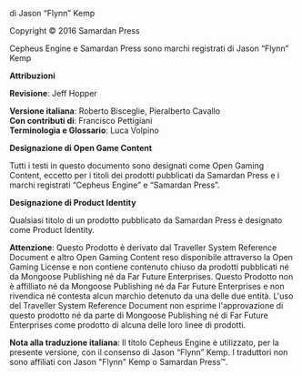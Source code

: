 di Jason “Flynn” Kemp

Copyright © 2016 Samardan Press

Cepheus Engine e Samardan Press sono marchi registrati di Jason “Flynn” Kemp

**Attribuzioni**

**Revisione**: Jeff Hopper

**Versione italiana**: Roberto Bisceglie, Pieralberto Cavallo  
**Con contributi di**: Francisco Pettigiani  
**Terminologia e Glossario**: Luca Volpino  

**Designazione di Open Game Content**

Tutti i testi in questo documento sono designati come Open Gaming Content, eccetto per i titoli dei prodotti pubblicati da Samardan Press e i marchi registrati  “Cepheus Engine” e “Samardan Press”.

**Designazione di Product Identity**

Qualsiasi titolo di un prodotto pubblicato da Samardan Press è designato come Product Identity.

**Attenzione**: Questo Prodotto è derivato dal Traveller System Reference Document e altro Open Gaming Content reso disponibile attraverso la Open Gaming License e non contiene contenuto chiuso da prodotti pubblicati né da Mongoose Publishing né da Far Future Enterprises. Questo Prodotto non è affilliato né da Mongoose Publishing né da Far Future Enterprises e non rivendica né contesta alcun marchio detenuto da una delle due entità. L'uso del Traveller System Reference Document non esprime l'approvazione di questo prodotto né da parte di  Mongoose Publishing né di Far Future Enterprises come prodotto di alcuna delle loro linee di prodotti.

**Nota alla traduzione italiana**: Il titolo Cepheus Engine è utilizzato, per la presente versione, con il consenso di Jason “Flynn” Kemp. I traduttori non sono affiliati con Jason "Flynn" Kemp o Samardan Press™.
